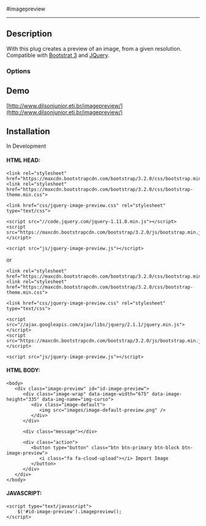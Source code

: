 #imagepreview
***

## Description

With this plug creates a preview of an image, from a given resolution. Compatible with [Bootstrat 3](http://getbootstrap.com/getting-started/#download) and [JQuery](http://getbootstrap.com/getting-started/#download).

### Options


## Demo

[http://www.dilsonjunior.eti.br/imagepreview/](http://www.dilsonjunior.eti.br/imagepreview/)

## Installation

In Development

#### HTML HEAD:
```
<link rel="stylesheet" href="https://maxcdn.bootstrapcdn.com/bootstrap/3.2.0/css/bootstrap.min.css">
<link rel="stylesheet" href="https://maxcdn.bootstrapcdn.com/bootstrap/3.2.0/css/bootstrap-theme.min.css">
        
<link href="css/jquery-image-preview.css" rel="stylesheet" type="text/css">

<script src="//code.jquery.com/jquery-1.11.0.min.js"></script>
<script src="https://maxcdn.bootstrapcdn.com/bootstrap/3.2.0/js/bootstrap.min.js"></script>

<script src="js/jquery-image-preview.js"></script>
```

or

```
<link rel="stylesheet" href="https://maxcdn.bootstrapcdn.com/bootstrap/3.2.0/css/bootstrap.min.css">
<link rel="stylesheet" href="https://maxcdn.bootstrapcdn.com/bootstrap/3.2.0/css/bootstrap-theme.min.css">
        
<link href="css/jquery-image-preview.css" rel="stylesheet" type="text/css">

<script src="//ajax.googleapis.com/ajax/libs/jquery/2.1.1/jquery.min.js"></script>
<script src="https://maxcdn.bootstrapcdn.com/bootstrap/3.2.0/js/bootstrap.min.js"></script>

<script src="js/jquery-image-preview.js"></script>
```

#### HTML BODY:
```
<body>
   <div class="image-preview" id="id-image-preview">
      <div class="image-wrap" data-image-width="675" data-image-height="335" data-img-name="img-curso">
         <div class="image-default">
            <img src="images/image-default-preview.png" />
         </div>
      </div>
		    
      <div class="message"></div>
		    
      <div class="action">
         <button type="button" class="btn btn-primary btn-block btn-image-preview">
            <i class="fa fa-cloud-upload"></i> Import Image
         </button>
      </div>
   </div>
</body>
````

#### JAVASCRIPT:
```
<script type="text/javascript">
    $('#id-image-preview').imagepreview();
</script>
```
